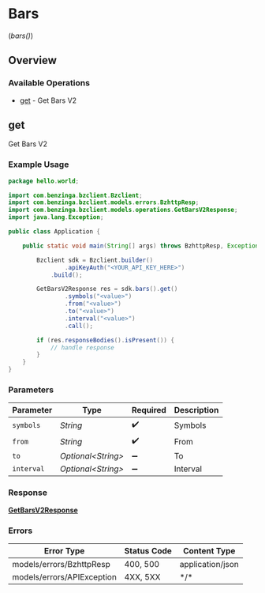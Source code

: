 # Bars
(*bars()*)

## Overview

### Available Operations

* [get](#get) - Get Bars V2

## get

Get Bars V2

### Example Usage

```java
package hello.world;

import com.benzinga.bzclient.Bzclient;
import com.benzinga.bzclient.models.errors.BzhttpResp;
import com.benzinga.bzclient.models.operations.GetBarsV2Response;
import java.lang.Exception;

public class Application {

    public static void main(String[] args) throws BzhttpResp, Exception {

        Bzclient sdk = Bzclient.builder()
                .apiKeyAuth("<YOUR_API_KEY_HERE>")
            .build();

        GetBarsV2Response res = sdk.bars().get()
                .symbols("<value>")
                .from("<value>")
                .to("<value>")
                .interval("<value>")
                .call();

        if (res.responseBodies().isPresent()) {
            // handle response
        }
    }
}
```

### Parameters

| Parameter           | Type                | Required            | Description         |
| ------------------- | ------------------- | ------------------- | ------------------- |
| `symbols`           | *String*            | :heavy_check_mark:  | Symbols             |
| `from`              | *String*            | :heavy_check_mark:  | From                |
| `to`                | *Optional\<String>* | :heavy_minus_sign:  | To                  |
| `interval`          | *Optional\<String>* | :heavy_minus_sign:  | Interval            |

### Response

**[GetBarsV2Response](../../models/operations/GetBarsV2Response.md)**

### Errors

| Error Type                 | Status Code                | Content Type               |
| -------------------------- | -------------------------- | -------------------------- |
| models/errors/BzhttpResp   | 400, 500                   | application/json           |
| models/errors/APIException | 4XX, 5XX                   | \*/\*                      |